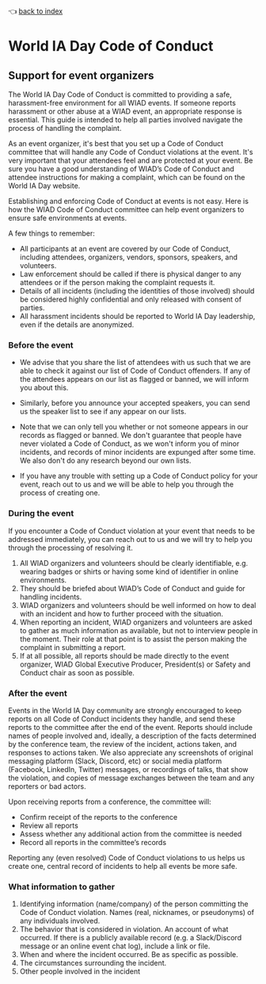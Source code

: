 :point_left: [back to index](README.md)

# World IA Day Code of Conduct

## Support for event organizers

The World IA Day Code of Conduct is committed to providing a safe, harassment-free environment for all WIAD events. If someone reports harassment or other abuse at a WIAD event, an appropriate response is essential. This guide is intended to help all parties involved navigate the process of handling the complaint.

As an event organizer, it's best that you set up a Code of Conduct committee that will handle any Code of Conduct violations at the event. It's very important that your attendees feel and are protected at your event. Be sure you have a good understanding of WIAD’s Code of Conduct and attendee instructions for making a complaint, which can be found on the World IA Day website.

Establishing and enforcing Code of Conduct at events is not easy. Here is how the WIAD Code of Conduct committee can help event organizers to ensure safe environments at events.

A few things to remember:
- All participants at an event are covered by our Code of Conduct, including attendees, organizers, vendors, sponsors, speakers, and volunteers.
- Law enforcement should be called if there is physical danger to any attendees or if the person making the complaint requests it.
- Details of all incidents (including the identities of those involved) should be considered highly confidential and only released with consent of parties.
- All harassment incidents should be reported to World IA Day leadership, even if the details are anonymized.

### Before the event

* We advise that you share the list of attendees with us such that we are able to check it against our list of Code of Conduct offenders. If any of the attendees appears on our list as flagged or banned, we will inform you about this.

* Similarly, before you announce your accepted speakers, you can send us the speaker list to see if any appear on our lists.

* Note that we can only tell you whether or not someone appears in our records as flagged or banned. We don't guarantee that people have never violated a Code of Conduct, as we won't inform you of minor incidents, and records of minor incidents are expunged after some time. We also don't do any research beyond our own lists.

* If you have any trouble with setting up a Code of Conduct policy for your event, reach out to us and we will be able to help you through the process of creating one.

### During the event

If you encounter a Code of Conduct violation at your event that needs to be addressed immediately, you can reach out to us and we will try to help you through the processing of resolving it.

1. All WIAD organizers and volunteers should be clearly identifiable, e.g. wearing badges or shirts or having some kind of identifier in online environments.
2. They should be briefed about WIAD’s Code of Conduct and guide for handling incidents.
3. WIAD organizers and volunteers should be well informed on how to deal with an incident and how to further proceed with the situation.
4. When reporting an incident, WIAD organizers and volunteers are asked to gather as much information as available, but not to interview people in the moment. Their role at that point is to assist the person making the complaint in submitting a report.
5. If at all possible, all reports should be made directly to the event organizer, WIAD Global Executive Producer, President(s) or Safety and Conduct chair as soon as possible.


### After the event

Events in the World IA Day community are strongly encouraged to keep reports  on all Code of Conduct incidents they handle, and send these reports to the committee after the end of the event. Reports should include names of people involved and, ideally, a description of the facts determined by 
the conference team, the review of the incident, actions taken, and responses to actions taken. We also appreciate any screenshots of original messaging platform (Slack, Discord, etc) or social media platform (Facebook, LinkedIn, Twitter) messages, or recordings of talks, that show the violation, and  copies of message exchanges between the team and any reporters or bad actors.

Upon receiving reports from a conference, the committee will:
- Confirm receipt of the reports to the conference
- Review all reports
- Assess whether any additional action from the committee is needed
- Record all reports in the committee’s records

Reporting any (even resolved) Code of Conduct violations to us helps us create one, central record of incidents to help all events be more safe.

### What information to gather

1. Identifying information (name/company) of the person committing the Code of Conduct violation. Names (real, nicknames, or pseudonyms) of any individuals involved. 
2. The behavior that is considered in violation. An account of what occurred. If there is a publicly available record (e.g. a Slack/Discord message or an online event chat log), include a link or file.
3. When and where the incident occurred. Be as specific as possible.
4. The circumstances surrounding the incident. 
5. Other people involved in the incident
